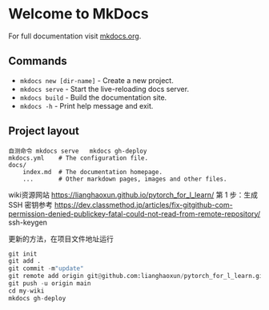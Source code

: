 # Welcome to MkDocs

For full documentation visit [mkdocs.org](https://www.mkdocs.org).

## Commands

* `mkdocs new [dir-name]` - Create a new project.
* `mkdocs serve` - Start the live-reloading docs server.
* `mkdocs build` - Build the documentation site.
* `mkdocs -h` - Print help message and exit.

## Project layout
    自测命令 mkdocs serve   mkdocs gh-deploy
    mkdocs.yml    # The configuration file.
    docs/
        index.md  # The documentation homepage.
        ...       # Other markdown pages, images and other files.

wiki资源网站
https://lianghaoxun.github.io/pytorch_for_l_learn/
第 1 步：生成 SSH 密钥参考 
https://dev.classmethod.jp/articles/fix-gitgithub-com-permission-denied-publickey-fatal-could-not-read-from-remote-repository/
ssh-keygen

更新的方法，在项目文件地址运行
```python
git init
git add .
git commit -m"update"
git remote add origin git@github.com:lianghaoxun/pytorch_for_l_learn.git
git push -u origin main
cd my-wiki
mkdocs gh-deploy
```






